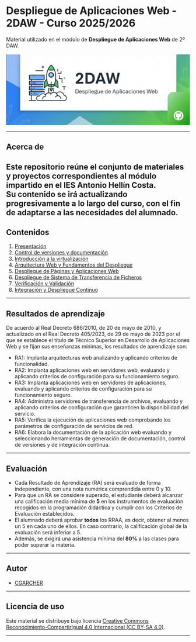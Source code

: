 # Despliegue de Aplicaciones Web - 2DAW - Curso 2025/2026

Material utilizado en el módulo de **Despliegue de Aplicaciones Web** de 2º DAW.

![Despliegue](images/banner_despliegue.png)

---

## Acerca de

Este repositorio reúne el conjunto de materiales y proyectos correspondientes al módulo impartido en el **IES Antonio Hellín Costa**.  
Su contenido se irá actualizando progresivamente a lo largo del curso, con el fin de adaptarse a las necesidades del alumnado.
---

## Contenidos

1. [Presentación](docs/00-presentacion/README.md)
2. [Control de versiones y documentación](docs/01-control_versiones/README.md)
3. [Introducción a la virtualización](docs/02-virtualizacion/README.md)
4. [Arquitectura Web y Fundamentos del Despliegue](docs/03-arquitectura_web/README.md)
5. [Despliegue de Páginas y Aplicaciones Web](docs/04-despliegue_aplicaciones/README.md)
6. [Despliegue de Sistema de Transferencia de Ficheros](docs/05-ftp/README.md)
7. [Verificación y Validación](docs/06-verificacion_validacion/README.md)
8. [Integración y Despliegue Continuo](docs/07-integracion_continua/README.md)

---

## Resultados de aprendizaje

De acuerdo al Real Decreto 686/2010, de 20 de mayo de 2010, y actualizado en el Real Decreto 405/2023, de 29 de mayo de 2023 por el que se establece el título de Técnico Superior en Desarrollo de Aplicaciones Web y se fijan sus enseñanzas mínimas, los resultados de aprendizaje son:

- RA1: Implanta arquitecturas web analizando y aplicando criterios de funcionalidad.
- RA2: Implanta aplicaciones web en servidores web, evaluando y aplicando criterios de configuración para su funcionamiento seguro.
- RA3: Implanta aplicaciones web en servidores de aplicaciones, evaluando y aplicando criterios de configuración para su funcionamiento seguro.
- RA4: Administra servidores de transferencia de archivos, evaluando y aplicando criterios de configuración que garanticen la disponibilidad del servicio.
- RA5: Verifica la ejecución de aplicaciones web comprobando los parámetros de configuración de servicios de red.
- RA6: Elabora la documentación de la aplicación web evaluando y seleccionando herramientas de generación de documentación, control de versiones y de integración continua.
---

## Evaluación

- Cada Resultado de Aprendizaje (RA) será evaluado de forma independiente, con una nota numérica comprendida entre 0 y 10.
- Para que un RA se considere superado, el estudiante deberá alcanzar una calificación media mínima de **5** en los instrumentos de evaluación recogidos en la programación didáctica y cumplir con los Criterios de Evaluación establecidos.
- El alumnado deberá aprobar **todos** los RRAA, es decir, obtener al menos un 5 en cada uno de ellos. En caso contrario, la calificación global de la evaluación será inferior a 5.
- Además, se exigirá una asistencia mínima del **80%** a las clases para poder superar la materia.
---

## Autor
- [CGARCHER](https://github.com/CGARCHER)

---

## Licencia de uso

Este material se distribuye bajo licencia [Creative Commons Reconocimiento-CompartirIgual 4.0 Internacional (CC BY-SA 4.0)](https://creativecommons.org/licenses/by-sa/4.0/).

---